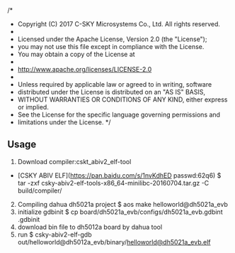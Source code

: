 /*
 * Copyright (C) 2017 C-SKY Microsystems Co., Ltd. All rights reserved.
 *
 * Licensed under the Apache License, Version 2.0 (the "License");
 * you may not use this file except in compliance with the License.
 * You may obtain a copy of the License at
 *
 *   http://www.apache.org/licenses/LICENSE-2.0
 *
 * Unless required by applicable law or agreed to in writing, software
 * distributed under the License is distributed on an "AS IS" BASIS,
 * WITHOUT WARRANTIES OR CONDITIONS OF ANY KIND, either express or implied.
 * See the License for the specific language governing permissions and
 * limitations under the License.
 */

## Usage 
1. Download compiler:cskt_abiv2_elf-tool
* [CSKY ABIV ELF](https://pan.baidu.com/s/1nvKdhED passwd:62q6)
   $ tar -zxf csky-abiv2-elf-tools-x86_64-minilibc-20160704.tar.gz -C build/compiler/
2. Compiling dahua dh5021a project
   $ aos make helloworld@dh5021a_evb
3. initialize gdbinit
   $ cp board/dh5021a_evb/configs/dh5021a_evb.gdbint .gdbinit
4. download bin file to dh5012a board by dahua tool
5. run
   $ csky-abiv2-elf-gdb out/helloworld@dh5012a_evb/binary/helloworld@dh5021a_evb.elf 
